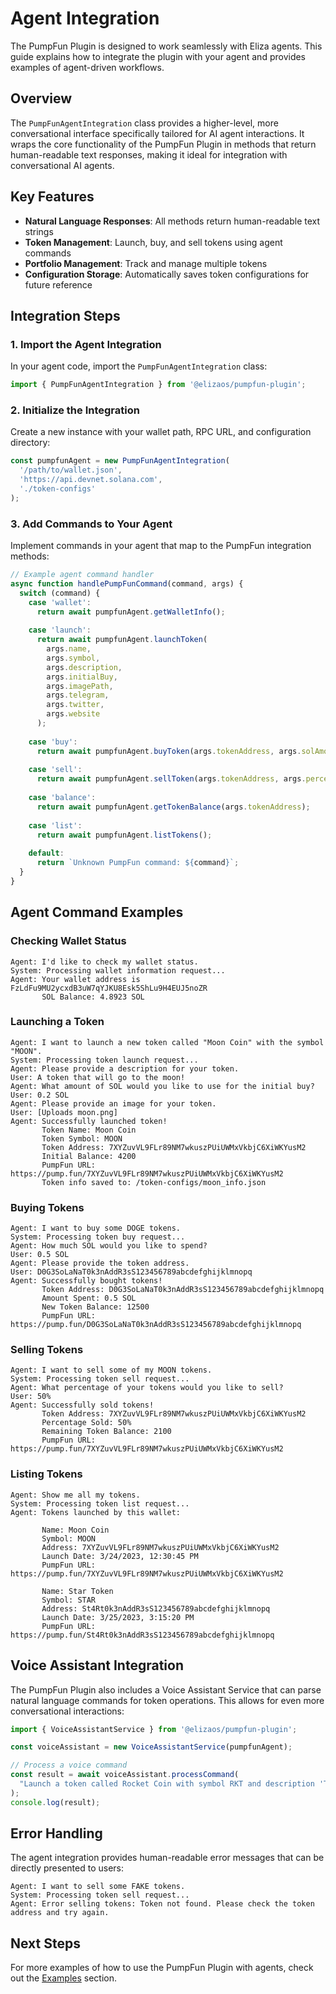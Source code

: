 # Agent Integration

The PumpFun Plugin is designed to work seamlessly with Eliza agents. This guide explains how to integrate the plugin with your agent and provides examples of agent-driven workflows.

## Overview

The `PumpFunAgentIntegration` class provides a higher-level, more conversational interface specifically tailored for AI agent interactions. It wraps the core functionality of the PumpFun Plugin in methods that return human-readable text responses, making it ideal for integration with conversational AI agents.

## Key Features

- **Natural Language Responses**: All methods return human-readable text strings
- **Token Management**: Launch, buy, and sell tokens using agent commands
- **Portfolio Management**: Track and manage multiple tokens
- **Configuration Storage**: Automatically saves token configurations for future reference

## Integration Steps

### 1. Import the Agent Integration

In your agent code, import the `PumpFunAgentIntegration` class:

```typescript
import { PumpFunAgentIntegration } from '@elizaos/pumpfun-plugin';
```

### 2. Initialize the Integration

Create a new instance with your wallet path, RPC URL, and configuration directory:

```typescript
const pumpfunAgent = new PumpFunAgentIntegration(
  '/path/to/wallet.json',
  'https://api.devnet.solana.com',
  './token-configs'
);
```

### 3. Add Commands to Your Agent

Implement commands in your agent that map to the PumpFun integration methods:

```typescript
// Example agent command handler
async function handlePumpFunCommand(command, args) {
  switch (command) {
    case 'wallet':
      return await pumpfunAgent.getWalletInfo();
    
    case 'launch':
      return await pumpfunAgent.launchToken(
        args.name,
        args.symbol,
        args.description,
        args.initialBuy,
        args.imagePath,
        args.telegram,
        args.twitter,
        args.website
      );
    
    case 'buy':
      return await pumpfunAgent.buyToken(args.tokenAddress, args.solAmount);
    
    case 'sell':
      return await pumpfunAgent.sellToken(args.tokenAddress, args.percentage);
    
    case 'balance':
      return await pumpfunAgent.getTokenBalance(args.tokenAddress);
    
    case 'list':
      return await pumpfunAgent.listTokens();
    
    default:
      return `Unknown PumpFun command: ${command}`;
  }
}
```

## Agent Command Examples

### Checking Wallet Status

```
Agent: I'd like to check my wallet status.
System: Processing wallet information request...
Agent: Your wallet address is FzLdFu9MU2ycxdB3uW7qYJKU8Esk5ShLu9H4EUJ5noZR
       SOL Balance: 4.8923 SOL
```

### Launching a Token

```
Agent: I want to launch a new token called "Moon Coin" with the symbol "MOON".
System: Processing token launch request...
Agent: Please provide a description for your token.
User: A token that will go to the moon!
Agent: What amount of SOL would you like to use for the initial buy?
User: 0.2 SOL
Agent: Please provide an image for your token.
User: [Uploads moon.png]
Agent: Successfully launched token!
       Token Name: Moon Coin
       Token Symbol: MOON
       Token Address: 7XYZuvVL9FLr89NM7wkuszPUiUWMxVkbjC6XiWKYusM2
       Initial Balance: 4200
       PumpFun URL: https://pump.fun/7XYZuvVL9FLr89NM7wkuszPUiUWMxVkbjC6XiWKYusM2
       Token info saved to: /token-configs/moon_info.json
```

### Buying Tokens

```
Agent: I want to buy some DOGE tokens.
System: Processing token buy request...
Agent: How much SOL would you like to spend?
User: 0.5 SOL
Agent: Please provide the token address.
User: D0G3SoLaNaT0k3nAddR3sS123456789abcdefghijklmnopq
Agent: Successfully bought tokens!
       Token Address: D0G3SoLaNaT0k3nAddR3sS123456789abcdefghijklmnopq
       Amount Spent: 0.5 SOL
       New Token Balance: 12500
       PumpFun URL: https://pump.fun/D0G3SoLaNaT0k3nAddR3sS123456789abcdefghijklmnopq
```

### Selling Tokens

```
Agent: I want to sell some of my MOON tokens.
System: Processing token sell request...
Agent: What percentage of your tokens would you like to sell?
User: 50%
Agent: Successfully sold tokens!
       Token Address: 7XYZuvVL9FLr89NM7wkuszPUiUWMxVkbjC6XiWKYusM2
       Percentage Sold: 50%
       Remaining Token Balance: 2100
       PumpFun URL: https://pump.fun/7XYZuvVL9FLr89NM7wkuszPUiUWMxVkbjC6XiWKYusM2
```

### Listing Tokens

```
Agent: Show me all my tokens.
System: Processing token list request...
Agent: Tokens launched by this wallet:

       Name: Moon Coin
       Symbol: MOON
       Address: 7XYZuvVL9FLr89NM7wkuszPUiUWMxVkbjC6XiWKYusM2
       Launch Date: 3/24/2023, 12:30:45 PM
       PumpFun URL: https://pump.fun/7XYZuvVL9FLr89NM7wkuszPUiUWMxVkbjC6XiWKYusM2

       Name: Star Token
       Symbol: STAR
       Address: St4Rt0k3nAddR3sS123456789abcdefghijklmnopq
       Launch Date: 3/25/2023, 3:15:20 PM
       PumpFun URL: https://pump.fun/St4Rt0k3nAddR3sS123456789abcdefghijklmnopq
```

## Voice Assistant Integration

The PumpFun Plugin also includes a Voice Assistant Service that can parse natural language commands for token operations. This allows for even more conversational interactions:

```typescript
import { VoiceAssistantService } from '@elizaos/pumpfun-plugin';

const voiceAssistant = new VoiceAssistantService(pumpfunAgent);

// Process a voice command
const result = await voiceAssistant.processCommand(
  "Launch a token called Rocket Coin with symbol RKT and description 'To the stars!'"
);
console.log(result);
```

## Error Handling

The agent integration provides human-readable error messages that can be directly presented to users:

```
Agent: I want to sell some FAKE tokens.
System: Processing token sell request...
Agent: Error selling tokens: Token not found. Please check the token address and try again.
```

## Next Steps

For more examples of how to use the PumpFun Plugin with agents, check out the [Examples](./examples.md) section.
